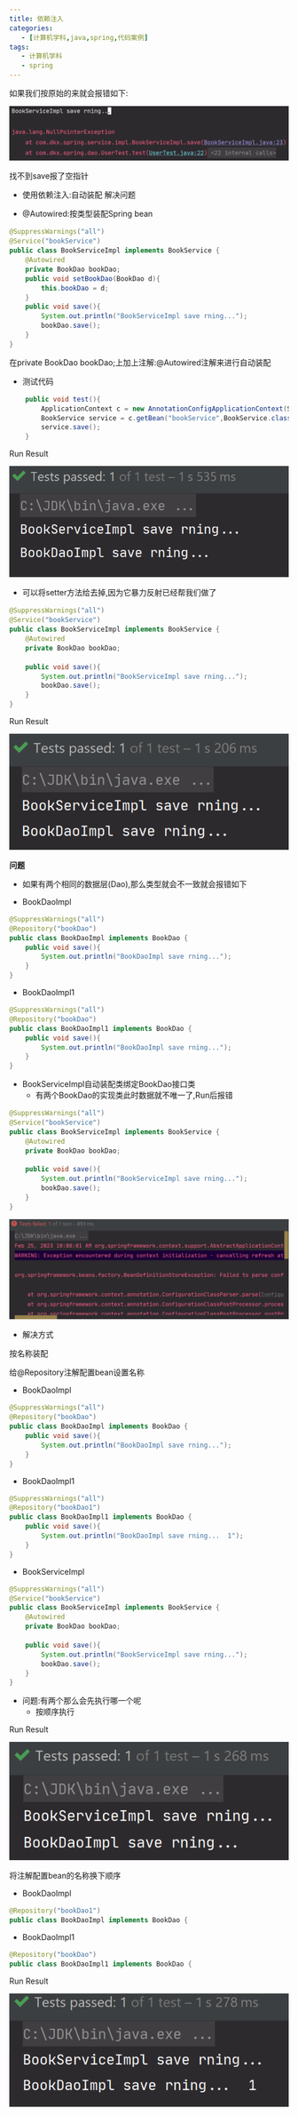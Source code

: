 ```yaml
---
title: 依赖注入
categories:
   - [计算机学科,java,spring,代码案例]
tags:
   - 计算机学科
   - spring
---
```


如果我们按原始的来就会报错如下:

![image_2023-02-25-09-42-09](https://raw.githubusercontent.com/PigPigLetsGo/imeages/master/image_2023-02-25-09-42-09_20230225094729.png)

找不到save报了空指针

- 使用依赖注入:自动装配 解决问题

- @Autowired:按类型装配Spring bean

```java
@SuppressWarnings("all")
@Service("bookService")
public class BookServiceImpl implements BookService {
    @Autowired
    private BookDao bookDao;
    public void setBookDao(BookDao d){
        this.bookDao = d;
    }
    public void save(){
        System.out.println("BookServiceImpl save rning...");
        bookDao.save();
    }
}
```

在private BookDao bookDao;上加上注解:@Autowired注解来进行自动装配

- 测试代码

```java
    public void test(){
        ApplicationContext c = new AnnotationConfigApplicationContext(SpringConfig.class);
        BookService service = c.getBean("bookService",BookService.class);
        service.save();
    }
```

Run Result

![image_2023-02-25-09-46-33](https://raw.githubusercontent.com/PigPigLetsGo/imeages/master/image_2023-02-25-09-46-33_20230225094745.png)

- 可以将setter方法给去掉,因为它暴力反射已经帮我们做了

```java
@SuppressWarnings("all")
@Service("bookService")
public class BookServiceImpl implements BookService {
    @Autowired
    private BookDao bookDao;

    public void save(){
        System.out.println("BookServiceImpl save rning...");
        bookDao.save();
    }
}
```

Run Result

![image_2023-02-25-10-03-22](https://raw.githubusercontent.com/PigPigLetsGo/imeages/master/image_2023-02-25-10-03-22_20230225100439.png)

**问题** 

- 如果有两个相同的数据层(Dao),那么类型就会不一致就会报错如下

- BookDaoImpl

```java
@SuppressWarnings("all")
@Repository("bookDao")
public class BookDaoImpl implements BookDao {
    public void save(){
        System.out.println("BookDaoImpl save rning...");
    }
}
```

- BookDaoImpl1

```java
@SuppressWarnings("all")
@Repository("bookDao")
public class BookDaoImpl1 implements BookDao {
    public void save(){
        System.out.println("BookDaoImpl save rning...");
    }
}
```

- BookServiceImpl自动装配类绑定BookDao接口类
   - 有两个BookDao的实现类此时数据就不唯一了,Run后报错


```java
@SuppressWarnings("all")
@Service("bookService")
public class BookServiceImpl implements BookService {
    @Autowired
    private BookDao bookDao;

    public void save(){
        System.out.println("BookServiceImpl save rning...");
        bookDao.save();
    }
}
```

![image_2023-02-25-10-09-14](https://raw.githubusercontent.com/PigPigLetsGo/imeages/master/image_2023-02-25-10-09-14_20230225101024.png)

- 解决方式

按名称装配

给@Repository注解配置bean设置名称

- BookDaoImpl

```java
@SuppressWarnings("all")
@Repository("bookDao")
public class BookDaoImpl implements BookDao {
    public void save(){
        System.out.println("BookDaoImpl save rning...");
    }
}
```

- BookDaoImpl1

```java
@SuppressWarnings("all")
@Repository("bookDao1")
public class BookDaoImpl1 implements BookDao {
    public void save(){
        System.out.println("BookDaoImpl save rning...  1");
    }
}
```

- BookServiceImpl

```java
@SuppressWarnings("all")
@Service("bookService")
public class BookServiceImpl implements BookService {
    @Autowired
    private BookDao bookDao;

    public void save(){
        System.out.println("BookServiceImpl save rning...");
        bookDao.save();
    }
}
```

- 问题:有两个那么会先执行哪一个呢
    - 按顺序执行

Run Result

![image_2023-02-25-10-22-16](https://raw.githubusercontent.com/PigPigLetsGo/imeages/master/image_2023-02-25-10-22-16_20230225102700.png)

将注解配置bean的名称换下顺序

- BookDaoImpl

```java
@Repository("bookDao1")
public class BookDaoImpl implements BookDao {
```

- BookDaoImpl1

```java
@Repository("bookDao")
public class BookDaoImpl1 implements BookDao {
```

Run Result

![image_2023-02-25-10-24-12](https://raw.githubusercontent.com/PigPigLetsGo/imeages/master/image_2023-02-25-10-24-12_20230225102643.png)
